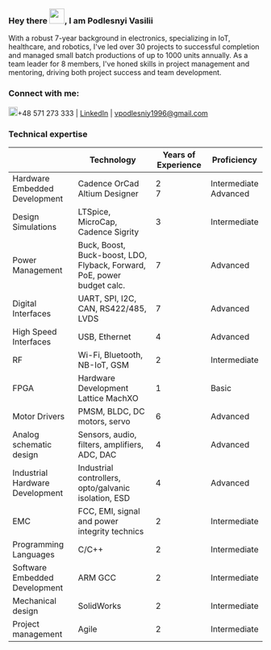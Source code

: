 ### Hey there <img src="https://github.com/VasiliyPodlesniy/PhotoForRepositories/blob/master/hiy.gif" width="30px">, I am Podlesnyi Vasilii 

With a robust 7-year background in electronics, specializing in IoT, healthcare, and robotics, I've led over 30 projects to successful completion and managed small batch productions of up to 1000 units annually. As a team leader for 8 members, I've honed skills in project management and mentoring, driving both project success and team development.

### Connect with me: 

<img src="https://github.com/VasiliyPodlesniy/PhotoForRepositories/blob/master/whatsapp1.png" width="18px">+48 571 273 333 | [LinkedIn] | vpodlesniy1996@gmail.com

### Technical expertise
|| Technology | Years of Experience | Proficiency
|--|--|--|--|
| Hardware Embedded Development | Cadence OrCad<br>Altium Designer</br> | 2<br>7</br> | Intermediate<br>Advanced</br> |
| Design Simulations | LTSpice, MicroCap, Cadence Sigrity  | 3 | Intermediate |
| Power Management | Buck, Boost, Buck-boost, LDO, Flyback, Forward, PoE, power budget calc. | 7 | Advanced |
| Digital Interfaces | UART, SPI, I2C, CAN, RS422/485, LVDS | 7 | Advanced |
| High Speed Interfaces | USB, Ethernet | 4 | Advanced |
| RF | Wi-Fi, Bluetooth, NB-IoT, GSM | 2 | Intermediate |
| FPGA | Hardware Development Lattice MachXO | 1 | Basic |
| Motor Drivers | PMSM, BLDC, DC motors, servo | 6 | Advanced |
| Analog schematic design | Sensors, audio, filters, amplifiers, ADC, DAC | 4 | Advanced |
| Industrial Hardware Development | Industrial controllers, opto/galvanic isolation, ESD | 4 | Advanced |
| EMC | FCC, EMI, signal and power integrity technics | 2 | Intermediate |
| Programming Languages | C/C++ | 2 | Intermediate |
| Software Embedded Development | ARM GCC | 2 | Intermediate |
| Mechanical design | SolidWorks | 2 | Intermediate |
| Project management | Agile | 2 | Intermediate |

[Website]: https://vpodlesniy1996.wixsite.com/mysite-12 
[Youtube]: https://www.youtube.com/channel/UCoNTV8hdYqtWGnWhq0Xz1Yw
[LinkedIn]: https://www.linkedin.com/in/vpodlesnyi

